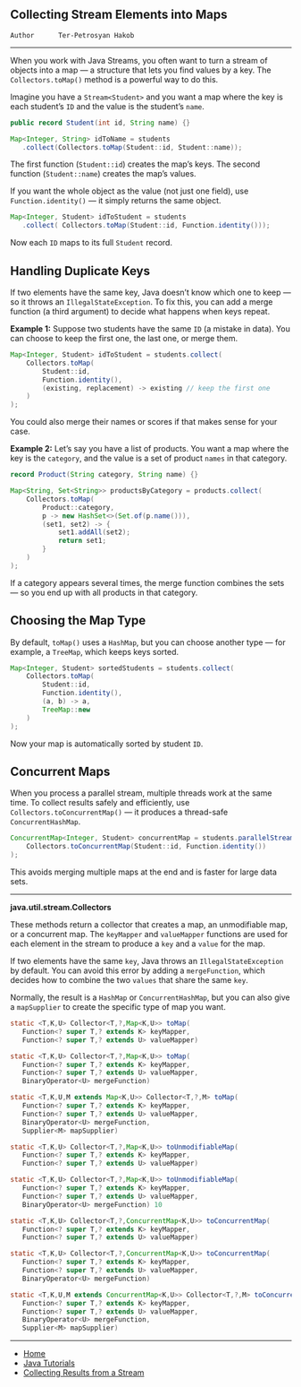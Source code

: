 ## Collecting Stream Elements into Maps

```info
Author      Ter-Petrosyan Hakob
```

---

When you work with Java Streams, you often want to turn a stream of objects into a map — a structure that lets you find values by a key.
The `Collectors.toMap()` method is a powerful way to do this.

Imagine you have a `Stream<Student>` and you want a map where the key is each student’s `ID` and the value is the student’s `name`.

```java
public record Student(int id, String name) {}

Map<Integer, String> idToName = students
   .collect(Collectors.toMap(Student::id, Student::name));
```

The first function (`Student::id`) creates the map’s keys.
The second function (`Student::name`) creates the map’s values.

If you want the whole object as the value (not just one field), use `Function.identity()` — it simply returns the same object.

```java
Map<Integer, Student> idToStudent = students
   .collect( Collectors.toMap(Student::id, Function.identity()));
```

Now each `ID` maps to its full `Student` record.

## Handling Duplicate Keys

If two elements have the same key, Java doesn’t know which one to keep — so it throws an `IllegalStateException`.
To fix this, you can add a merge function (a third argument) to decide what happens when keys repeat.

**Example 1:** Suppose two students have the same `ID` (a mistake in data). You can choose to keep the first one, the last one, or merge them.

```java
Map<Integer, Student> idToStudent = students.collect(
    Collectors.toMap(
        Student::id,
        Function.identity(),
        (existing, replacement) -> existing // keep the first one
    )
);
```

You could also merge their names or scores if that makes sense for your case.

**Example 2:** Let’s say you have a list of products. You want a map where the key is the `category`, and the value is a set of product `names` in that category.

```java
record Product(String category, String name) {}

Map<String, Set<String>> productsByCategory = products.collect(
    Collectors.toMap(
        Product::category,
        p -> new HashSet<>(Set.of(p.name())),
        (set1, set2) -> {
            set1.addAll(set2);
            return set1;
        }
    )
);
```

If a category appears several times, the merge function combines the sets — so you end up with all products in that category.


## Choosing the Map Type

By default, `toMap()` uses a `HashMap`, but you can choose another type — for example, a `TreeMap`, which keeps keys sorted.

```java
Map<Integer, Student> sortedStudents = students.collect(
    Collectors.toMap(
        Student::id,
        Function.identity(),
        (a, b) -> a,
        TreeMap::new
    )
);
```

Now your map is automatically sorted by student `ID`.

## Concurrent Maps

When you process a parallel stream, multiple threads work at the same time.
To collect results safely and efficiently, use `Collectors.toConcurrentMap()` — it produces a thread-safe `ConcurrentHashMap`.

```java
ConcurrentMap<Integer, Student> concurrentMap = students.parallelStream().collect(
    Collectors.toConcurrentMap(Student::id, Function.identity())
);
```

This avoids merging multiple maps at the end and is faster for large data sets.

---------------------------------------------------------------------------

**java.util.stream.Collectors**

These methods return a collector that creates a map, an unmodifiable map, or a concurrent map.
The `keyMapper` and `valueMapper` functions are used for each element in the stream to produce a `key` and a `value` for the map.

If two elements have the same `key`, Java throws an `IllegalStateException` by default.
You can avoid this error by adding a `mergeFunction`, which decides how to combine the two `values` that share the same `key`.

Normally, the result is a `HashMap` or `ConcurrentHashMap`, but you can also give a `mapSupplier` to create the specific type of map you want.


```java
static <T,K,U> Collector<T,?,Map<K,U>> toMap(
   Function<? super T,? extends K> keyMapper, 
   Function<? super T,? extends U> valueMapper)

static <T,K,U> Collector<T,?,Map<K,U>> toMap(
   Function<? super T,? extends K> keyMapper, 
   Function<? super T,? extends U> valueMapper, 
   BinaryOperator<U> mergeFunction)

static <T,K,U,M extends Map<K,U>> Collector<T,?,M> toMap(
   Function<? super T,? extends K> keyMapper, 
   Function<? super T,? extends U> valueMapper, 
   BinaryOperator<U> mergeFunction, 
   Supplier<M> mapSupplier)

static <T,K,U> Collector<T,?,Map<K,U>> toUnmodifiableMap(
   Function<? super T,? extends K> keyMapper, 
   Function<? super T,? extends U> valueMapper) 

static <T,K,U> Collector<T,?,Map<K,U>> toUnmodifiableMap(
   Function<? super T,? extends K> keyMapper, 
   Function<? super T,? extends U> valueMapper, 
   BinaryOperator<U> mergeFunction) 10

static <T,K,U> Collector<T,?,ConcurrentMap<K,U>> toConcurrentMap(
   Function<? super T,? extends K> keyMapper, 
   Function<? super T,? extends U> valueMapper)

static <T,K,U> Collector<T,?,ConcurrentMap<K,U>> toConcurrentMap(
   Function<? super T,? extends K> keyMapper, 
   Function<? super T,? extends U> valueMapper, 
   BinaryOperator<U> mergeFunction)

static <T,K,U,M extends ConcurrentMap<K,U>> Collector<T,?,M> toConcurrentMap(
   Function<? super T,? extends K> keyMapper, 
   Function<? super T,? extends U> valueMapper,
   BinaryOperator<U> mergeFunction, 
   Supplier<M> mapSupplier)

```

---

- [Home](./../../README.md)
- [Java Tutorials](./../tutorials.md)
- [Collecting Results from a Stream](./6_Collecting_Results_from_a_Stream.md)
